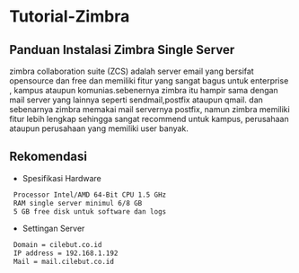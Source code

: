 # Tutorial-Zimbra

## Panduan Instalasi Zimbra Single Server

zimbra collaboration suite (ZCS) adalah server email yang bersifat opensource dan free dan memiliki fitur yang sangat bagus untuk enterprise , kampus ataupun komunias.sebenernya zimbra itu hampir sama dengan mail server yang lainnya seperti sendmail,postfix ataupun qmail. dan sebenarnya zimbra memakai mail servernya postfix, namun zimbra memiliki fitur lebih lengkap sehingga sangat recommend untuk kampus, perusahaan ataupun perusahaan yang memiliki user banyak.
    
## Rekomendasi

* Spesifikasi Hardware
```bash
 Processor Intel/AMD 64-Bit CPU 1.5 GHz
 RAM single server minimul 6/8 GB
 5 GB free disk untuk software dan logs
```
* Settingan Server
```bash
 Domain = cilebut.co.id
 IP address = 192.168.1.192
 Mail = mail.cilebut.co.id
```
